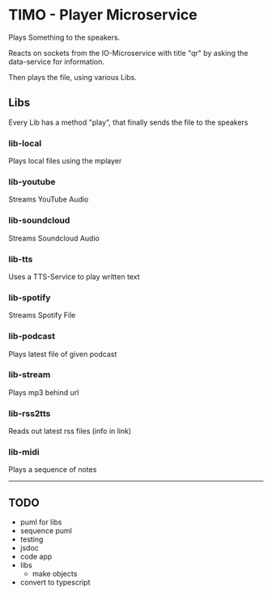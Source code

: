 # TIMO - Player Microservice

Plays Something to the speakers.

Reacts on sockets from the IO-Microservice with title "qr" by asking the data-service for information.

Then plays the file, using various Libs.

## Libs

Every Lib has a method "play", that finally sends the file to the speakers

### lib-local

Plays local files using the mplayer

### lib-youtube

Streams YouTube Audio

### lib-soundcloud

Streams Soundcloud Audio

### lib-tts

Uses a TTS-Service to play written text

### lib-spotify

Streams Spotify File

### lib-podcast

Plays latest file of given podcast

### lib-stream

Plays mp3 behind url

### lib-rss2tts

Reads out latest rss files (info in link)

### lib-midi

Plays a sequence of notes

---

## TODO

* puml for libs
* sequence puml
* testing
* jsdoc
* code app
* libs
  * make objects
* convert to typescript